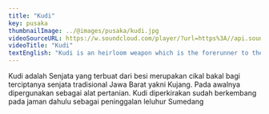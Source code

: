 ```yaml
---
title: "Kudi"
key: pusaka
thumbnailImage: ../@images/pusaka/kudi.jpg
videoSourceURL: https://w.soundcloud.com/player/?url=https%3A//api.soundcloud.com/tracks/1171310245&color=%23ff5500&auto_play=true&hide_related=false&show_comments=true&show_user=true&show_reposts=false&show_teaser=true
videoTitle: "Kudi"
textEnglish: "Kudi is an heirloom weapon which is the forerunner to the creation of a traditional West Javanese weapon, the Kujang. Kudi made of iron, was originally used as an agricultural tool. Kudi is thought to have developed in antiquity as a relic of Sumedang's ancestors."
---
```


Kudi adalah Senjata yang terbuat dari besi merupakan cikal bakal bagi terciptanya senjata tradisional Jawa Barat yakni Kujang. Pada awalnya dipergunakan sebagai alat pertanian. Kudi diperkirakan sudah berkembang pada jaman dahulu sebagai peninggalan leluhur Sumedang